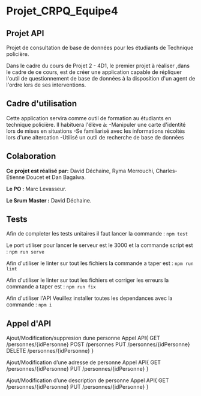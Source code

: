 # Projet_CRPQ_Equipe4
## Projet API

Projet de consultation de base de données pour les étudiants de Technique policière.

Dans le cadre du cours de Projet 2 - 4D1, le premier projet à réaliser ,dans le cadre de ce cours, est de créer une application capable de répliquer l'outil de questionnement de base de données à la disposition d'un agent de l'ordre lors de ses interventions.

## Cadre d'utilisation
Cette application servira comme outil de formation au étudiants en technique policière. Il habituera l'élève à:
-Manipuler une carte d'identité lors de mises en situations
-Se familiarisé avec les informations récoltés lors d'une altercation
-Utilisé un outil de recherche de base de données

## Colaboration
**Ce projet est réalisé par:** David Déchaine, Ryma Merrouchi, Charles-Étienne Doucet et Dan Bagalwa.

**Le PO :** Marc Levasseur.

**Le Srum Master :** David Déchaine.

## Tests
Afin de completer les tests unitaires il faut lancer la commande : 
    `npm test`
    
Le port utiliser pour lancer le serveur est le 3000 et la commande script est : 
    `npm run serve`

Afin d'utiliser le linter sur tout les fichiers la commande a taper est : 
    `npm run lint`

Afin d'utiliser le linter sur tout les fichiers et corriger les erreurs la commande a taper est : 
    `npm run fix`
    
Afin d'utiliser l'API Veuillez installer toutes les dependances avec la commande : 
    `npm i`

## Appel d'API

Ajout/Modification/suppresion dune personne
    Appel API{
        GET /personnes/{idPersonne}
        POST /personnes
        PUT /personnes/{idPersonne}
        DELETE /personnes/{idPersonne}
    }

Ajout/Modification d’une adresse de personne
    Appel API{
        GET /personnes/{idPersonne}
        PUT /personnes/{idPersonne}
        }

Ajout/Modification d’une description de personne
    Appel API{
        GET /personnes/{idPersonne}
        PUT /personnes/{idPersonne}
    }